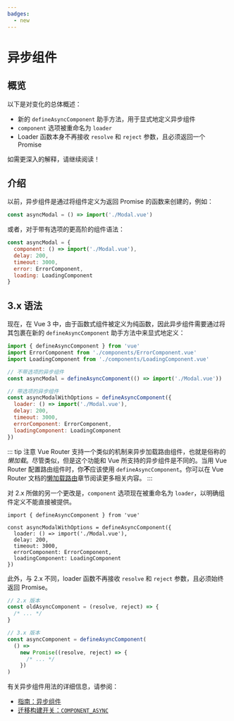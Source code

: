 ```yaml
---
badges:
  - new
---
```


# 异步组件 <MigrationBadges :badges="$frontmatter.badges" />

## 概览

以下是对变化的总体概述：

- 新的 `defineAsyncComponent` 助手方法，用于显式地定义异步组件
- `component` 选项被重命名为 `loader`
- Loader 函数本身不再接收 `resolve` 和 `reject` 参数，且必须返回一个 Promise

如需更深入的解释，请继续阅读！

## 介绍

以前，异步组件是通过将组件定义为返回 Promise 的函数来创建的，例如：

```js
const asyncModal = () => import('./Modal.vue')
```

或者，对于带有选项的更高阶的组件语法：

```js
const asyncModal = {
  component: () => import('./Modal.vue'),
  delay: 200,
  timeout: 3000,
  error: ErrorComponent,
  loading: LoadingComponent
}
```

## 3.x 语法

现在，在 Vue 3 中，由于函数式组件被定义为纯函数，因此异步组件需要通过将其包裹在新的 `defineAsyncComponent` 助手方法中来显式地定义：

```js
import { defineAsyncComponent } from 'vue'
import ErrorComponent from './components/ErrorComponent.vue'
import LoadingComponent from './components/LoadingComponent.vue'

// 不带选项的异步组件
const asyncModal = defineAsyncComponent(() => import('./Modal.vue'))

// 带选项的异步组件
const asyncModalWithOptions = defineAsyncComponent({
  loader: () => import('./Modal.vue'),
  delay: 200,
  timeout: 3000,
  errorComponent: ErrorComponent,
  loadingComponent: LoadingComponent
})
```

::: tip 注意
Vue Router 支持一个类似的机制来异步加载路由组件，也就是俗称的*懒加载*。尽管类似，但是这个功能和 Vue 所支持的异步组件是不同的。当用 Vue Router 配置路由组件时，你**不**应该使用 `defineAsyncComponent`。你可以在 Vue Router 文档的[懒加载路由](https://router.vuejs.org/zh/guide/advanced/lazy-loading.html)章节阅读更多相关内容。
:::

对 2.x 所做的另一个更改是，`component` 选项现在被重命名为 `loader`，以明确组件定义不能直接被提供。

```js{4}
import { defineAsyncComponent } from 'vue'

const asyncModalWithOptions = defineAsyncComponent({
  loader: () => import('./Modal.vue'),
  delay: 200,
  timeout: 3000,
  errorComponent: ErrorComponent,
  loadingComponent: LoadingComponent
})
```

此外，与 2.x 不同，loader 函数不再接收 `resolve` 和 `reject` 参数，且必须始终返回 Promise。

```js
// 2.x 版本
const oldAsyncComponent = (resolve, reject) => {
  /* ... */
}

// 3.x 版本
const asyncComponent = defineAsyncComponent(
  () =>
    new Promise((resolve, reject) => {
      /* ... */
    })
)
```

有关异步组件用法的详细信息，请参阅：

- [指南：异步组件](https://cn.vuejs.org/guide/components/async.html)
- [迁移构建开关：`COMPONENT_ASYNC`](../migration-build.html#兼容性配置)
